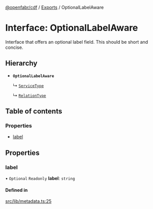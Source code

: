 [@openfabr/cdf](../README.md) / [Exports](../modules.md) / OptionalLabelAware

# Interface: OptionalLabelAware

Interface that offers an optional label field.
This should be short and concise.

## Hierarchy

- **`OptionalLabelAware`**

  ↳ [`ServiceType`](ServiceType.md)

  ↳ [`RelationType`](RelationType.md)

## Table of contents

### Properties

- [label](OptionalLabelAware.md#label)

## Properties

### label

• `Optional` `Readonly` **label**: `string`

#### Defined in

[src/lib/metadata.ts:25](https://github.com/openfabr/cdf/blob/eefa4b7/core/typescript/src/lib/metadata.ts#L25)
